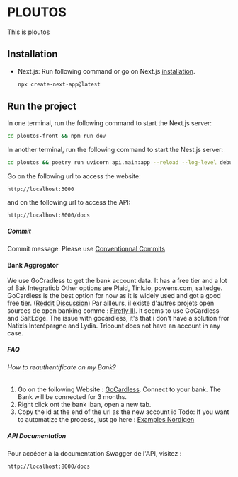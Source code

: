 # PLOUTOS
This is ploutos


## Installation

- Next.js: Run following command or go on Next.js [installation](https://nextjs.org/docs/app/getting-started/installation).
    ```bash
    npx create-next-app@latest
    ```

## Run the project

In one terminal, run the following command to start the Next.js server:
```bash
cd ploutos-front && npm run dev 
```

In another terminal, run the following command to start the Nest.js server:
```bash
cd ploutos && poetry run uvicorn api.main:app --reload --log-level debug
```
Go on the following url to access the website:
```
http://localhost:3000
```
and on the following url to access the API:
```
http://localhost:8000/docs
```

##### Commit
Commit message: Please use [Conventionnal Commits](https://www.conventionalcommits.org/en/v1.0.0/)


#### Bank Aggregator

We use GoCradless to get the bank account data. It has a free tier and a lot of Bak Integratiob 
Other options are Plaid, Tink.io, powens.com, saltedge.
GoCardless is the best option for now as it is widely used and got a good free tier. ([Reddit Discussion](https://www.reddit.com/r/vosfinances/comments/1f3zw6j/liste_des_transactions_via_api_open_banking/)) 
Par ailleurs, il existe d'autres projets open sources de open banking comme : [Firefly III](https://www.firefly-iii.org/). It seems to use GoCardless and SaltEdge. 
The issue with gocardless, it's that i don't have a solution fror Natixis Interépargne and Lydia. Tricount does not have an account in any case. 


##### FAQ

###### How to reauthentificate on my Bank? 
1. Go on the following Website : [GoCardless](https://bankaccountdata.gocardless.com/data/). Connect to your bank. The Bank will be connected for 3 months. 
2. Right click ont the bank iban, open a new tab. 
3. Copy the id at the end of the url as the new account id
Todo: If you want to automatize the process, just go here : [Examples Nordigen](https://github.com/nordigen/nordigen-python/blob/master/example/app.py)


##### API Documentation

Pour accéder à la documentation Swagger de l'API, visitez :
```
http://localhost:8000/docs
```

